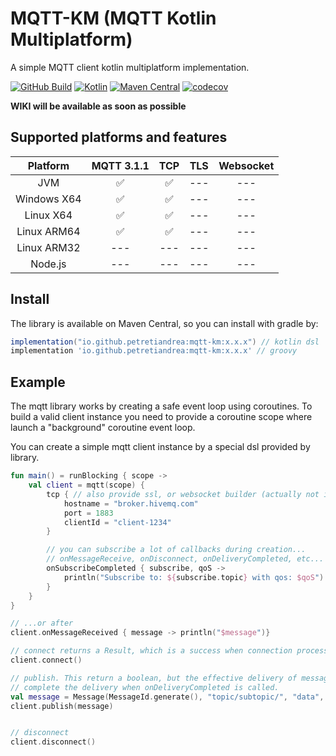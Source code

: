 
# MQTT-KM (MQTT Kotlin Multiplatform)

A simple MQTT client kotlin multiplatform implementation.

[![GitHub Build](https://github.com/petretiandrea/mqtt-km/actions/workflows/build.yml/badge.svg?branch=main)](https://github.com/petretiandrea/mqtt-km/actions/workflows/build.yml)
[![Kotlin](https://img.shields.io/badge/kotlin-1.6.10-orange.svg)](http://kotlinlang.org/)
[![Maven Central](https://img.shields.io/maven-central/v/io.github.petretiandrea/mqtt-km.svg?label=Maven%20Central)](https://search.maven.org/search?q=g:%22io.github.petretiandrea%22%20AND%20a:%22mqtt-km%22)
[![codecov](https://codecov.io/gh/petretiandrea/mqtt-km/branch/main/graph/badge.svg?token=G8YD0T377P)](https://codecov.io/gh/petretiandrea/mqtt-km)

**WIKI will be available as soon as possible**

## Supported platforms and features

| Platform    |     MQTT 3.1.1     | TCP                |        TLS         |     Websocket      |
| :---:       |:------------------:| :------------:     |:------------------:|:------------------:|
| JVM         | :white_check_mark: | :white_check_mark: | --- | --- |
| Windows X64 | :white_check_mark: | :white_check_mark: | --- | --- |
| Linux X64   | :white_check_mark: | :white_check_mark: | --- | --- |
| Linux ARM64 | :white_check_mark: | :white_check_mark: | --- | --- |
| Linux ARM32 | --- | --- | --- | --- |
| Node.js     | --- | --- | --- | --- |

## Install
The library is available on Maven Central, so you can install with gradle by:
```gradle
implementation("io.github.petretiandrea:mqtt-km:x.x.x") // kotlin dsl
implementation 'io.github.petretiandrea:mqtt-km:x.x.x' // groovy
```

## Example
The mqtt library works by creating a safe event loop using coroutines. 
To build a valid client instance you need to provide a coroutine scope where launch a "background" coroutine event loop.

You can create a simple mqtt client instance by a special dsl provided by library.
```kotlin
fun main() = runBlocking { scope ->
    val client = mqtt(scope) {
        tcp { // also provide ssl, or websocket builder (actually not implemented)
            hostname = "broker.hivemq.com"
            port = 1883
            clientId = "client-1234"
        }

        // you can subscribe a lot of callbacks during creation...
        // onMessageReceive, onDisconnect, onDeliveryCompleted, etc...
        onSubscribeCompleted { subscribe, qoS ->
            println("Subscribe to: ${subscribe.topic} with qos: $qoS")
        }
    }
}

// ...or after
client.onMessageReceived { message -> println("$message")}

// connect returns a Result, which is a success when connection process ends successfully
client.connect()

// publish. This return a boolean, but the effective delivery of message is handled by event loop, so the message
// complete the delivery when onDeliveryCompleted is called.
val message = Message(MessageId.generate(), "topic/subtopic/", "data", QoS.Q1, retain = false, duplicate = false)
client.publish(message)


// disconnect
client.disconnect()
```
